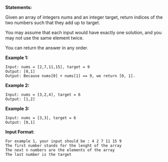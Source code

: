 

**Statements:**

Given an array of integers nums and an integer target, return indices of the two numbers such that they add up to target.

You may assume that each input would have exactly one solution, and you may not use the same element twice.

You can return the answer in any order.

 

**Example 1:**
```
Input: nums = [2,7,11,15], target = 9
Output: [0,1]
Output: Because nums[0] + nums[1] == 9, we return [0, 1].
```

**Example 2:**
```
Input: nums = [3,2,4], target = 6
Output: [1,2]
```


**Example 3:**
```
Input: nums = [3,3], target = 6
Output: [0,1]

```

**Input Format:**

```
For example 1, your input should be : 4 2 7 11 15 9
The first number stands for the lenght of the array
The next n numbers are the elements of the array
The last number is the target
```



